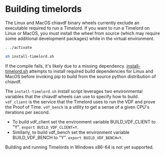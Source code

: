 # Building timelords

The Linux and MacOS chiavdf binary wheels currently exclude an executable
required to run a Timelord. If you want to run a Timelord on Linux or MacOS,
you must install the wheel from source (which may require some additional
development packages) while in the virtual environment.

```bash
. ./activate

sh install-timelord.sh
```

If the compile fails, it's likely due to a missing dependency.
[install-timelord.sh](https://github.com/Chia-Network/chia-blockchain/blob/master/install-timelord.sh)
attempts to install required build dependencies for Linux and MacOS before
invoking pip to build from the source python distribution of chiavdf.

The `install-timelord.sh` install script leverages two environmental variables
that the chiavdf wheels can use to specify how to build. `vdf_client` is the
service that the Timelord uses to run the VDF and prove the Proof of Time.
`vdf_bench` is a utility to get a sense of a given CPU's iterations per second.

- To build vdf_client set the environment variable BUILD_VDF_CLIENT to "Y".
`export BUILD_VDF_CLIENT=Y`.
- Similarly, to build vdf_bench set the environment variable BUILD_VDF_BENCH
to "Y". `export BUILD_VDF_BENCH=Y`.

Building and running Timelords in Windows x86-64 is not yet supported.
